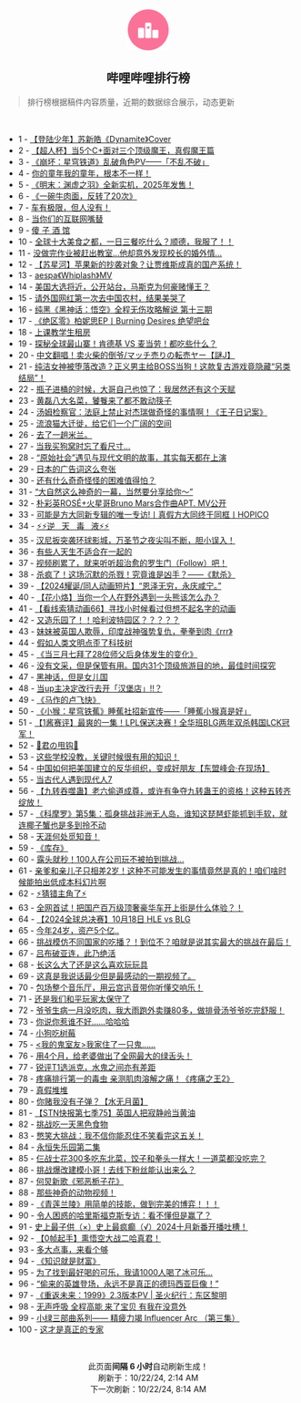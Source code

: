 <div align="center">
    <img src="./assets/icon_rank.png" alt="logo" />
    <h2>哔哩哔哩排行榜</h>
</div>

> 排行榜根据稿件内容质量，近期的数据综合展示，动态更新

<br />

<ul><li><span>1 - <a href=https://www.bilibili.com/BV1cfCSYfEo3>【登陆少年】苏新皓《Dynamite》Cover</a></span></li><li><span>2 - <a href=https://www.bilibili.com/BV1PnC9Y3EHG>【超人杯】当5个C+面对三个顶级魔王，真假魔王篇</a></span></li><li><span>3 - <a href=https://www.bilibili.com/BV1yyC1YQEpk>《崩坏：星穹铁道》乱破角色PV——「不乱不破」</a></span></li><li><span>4 - <a href=https://www.bilibili.com/BV1syCRYyEB7>你的童年我的童年，根本不一样！</a></span></li><li><span>5 - <a href=https://www.bilibili.com/BV1QPyNYDETM>《明末：渊虚之羽》全新实机，2025年发售！</a></span></li><li><span>6 - <a href=https://www.bilibili.com/BV1PVCfYHEF9>《一碗牛肉面，反转了20次》</a></span></li><li><span>7 - <a href=https://www.bilibili.com/BV1zKyPYhEyT>车有极限，但人没有！</a></span></li><li><span>8 - <a href=https://www.bilibili.com/BV1UKyGYYEV3>当你们的互联网嘴替</a></span></li><li><span>9 - <a href=https://www.bilibili.com/BV1tYCXYVEjt>傻&nbsp;子&nbsp;酒&nbsp;馆</a></span></li><li><span>10 - <a href=https://www.bilibili.com/BV1KvyPYrErJ>全球十大美食之都，一日三餐吃什么？顺德，我服了！！</a></span></li><li><span>11 - <a href=https://www.bilibili.com/BV1oKCUYLEkM>没做完作业被赶出教室…他却意外发现校长的婚外情…</a></span></li><li><span>12 - <a href=https://www.bilibili.com/BV1uEC2Y8E4k>【苏星河】苹果新的抄袭对象？让贾维斯成真的国产系统！</a></span></li><li><span>13 - <a href=https://www.bilibili.com/BV16yyVYxEUt>aespa《Whiplash》MV</a></span></li><li><span>14 - <a href=https://www.bilibili.com/BV1b4CXY7Eri>美国大选将近，公开站台，马斯克为何豪赌懂王？</a></span></li><li><span>15 - <a href=https://www.bilibili.com/BV18hyPY5EE5>请外国网红第一次去中国农村，结果美哭了</a></span></li><li><span>16 - <a href=https://www.bilibili.com/BV1RpCRYZEw6>纯黑《黑神话：悟空》全程无伤攻略解说&nbsp;第十三期</a></span></li><li><span>17 - <a href=https://www.bilibili.com/BV1tUycYNEo5>《绝区零》柏妮思EP丨Burning&nbsp;Desires&nbsp;绝望吧台</a></span></li><li><span>18 - <a href=https://www.bilibili.com/BV1auC2YvEQR>上课教学生租房</a></span></li><li><span>19 - <a href=https://www.bilibili.com/BV1XEy3YiEGw>探秘全球最山寨！肯德基&nbsp;VS&nbsp;麦当劳！都吃些什么？</a></span></li><li><span>20 - <a href=https://www.bilibili.com/BV1MMyGYAEyc>中文翻唱！卖火柴的倒爷/マッチ売りの転売ヤー【謎J】</a></span></li><li><span>21 - <a href=https://www.bilibili.com/BV1YKC2YqE2A>纯洁女神被堕落改造？正义男主给BOSS当狗！这款复古游戏竟隐藏“另类结局”！</a></span></li><li><span>22 - <a href=https://www.bilibili.com/BV1dpmPY8EEV>瓶子进桶的时候，大哥自己也惊了：我居然还有这个天赋</a></span></li><li><span>23 - <a href=https://www.bilibili.com/BV1TwmKYXEG6>黄磊八大名菜，饕餮来了都不敢动筷子</a></span></li><li><span>24 - <a href=https://www.bilibili.com/BV1a3C2YPEx5>汤姆检察官：法庭上禁止对杰瑞做奇怪的事情啊！《王子日记案》</a></span></li><li><span>25 - <a href=https://www.bilibili.com/BV1asyPYEEhy>流浪猫大迁徙，给它们一个广阔的空间</a></span></li><li><span>26 - <a href=https://www.bilibili.com/BV11yC1YQEVB>去了一趟米兰。</a></span></li><li><span>27 - <a href=https://www.bilibili.com/BV1ZuCXYfER9>当我买狗窝时忘了看尺寸…</a></span></li><li><span>28 - <a href=https://www.bilibili.com/BV188CXYLEpf>“原始社会”遇见与现代文明的故事，其实每天都在上演</a></span></li><li><span>29 - <a href=https://www.bilibili.com/BV1TACmYbEi3>日本的广告词这么夸张</a></span></li><li><span>30 - <a href=https://www.bilibili.com/BV1KNyYYREyj>还有什么奇奇怪怪的困难值得怕？</a></span></li><li><span>31 - <a href=https://www.bilibili.com/BV1EuyPYbER9>“大自然这么神奇的一幕，当然要分享给你～”</a></span></li><li><span>32 - <a href=https://www.bilibili.com/BV1bAyGYvELZ>朴彩英ROSÉ+火星哥Bruno&nbsp;Mars合作曲APT.&nbsp;MV公开</a></span></li><li><span>33 - <a href=https://www.bilibili.com/BV1ZzyTYvEgq>可能是方大同新专辑的唯一专访!丨真假方大同终于同框丨HOPICO</a></span></li><li><span>34 - <a href=https://www.bilibili.com/BV1uEC2Y8Ebu>⚡️⚡️逆&nbsp;&nbsp;&nbsp;天&nbsp;&nbsp;&nbsp;毒&nbsp;&nbsp;&nbsp;液⚡️⚡️</a></span></li><li><span>35 - <a href=https://www.bilibili.com/BV1rTCXYcEu9>汉尼扳突袭环球影城，万圣节之夜尖叫不断，胆小误入！</a></span></li><li><span>36 - <a href=https://www.bilibili.com/BV1xtCUYcEYt>有些人天生不适合在一起的</a></span></li><li><span>37 - <a href=https://www.bilibili.com/BV1u8yKYXEkj>视频刷累了，就来听听超治愈的罗生门（Follow）吧！</a></span></li><li><span>38 - <a href=https://www.bilibili.com/BV15hCmYgEM6>杀疯了！这场沉默的杀戮！究竟谁是凶手？——《默杀》</a></span></li><li><span>39 - <a href=https://www.bilibili.com/BV1QzCSYrEHj>【2024耀诞/同人动画短片】“恩泽无穷，永庆咸宁。”</a></span></li><li><span>40 - <a href=https://www.bilibili.com/BV1kEyGYsEYA>【花小烙】当你一个人在野外遇到一头熊该怎么办？</a></span></li><li><span>41 - <a href=https://www.bilibili.com/BV16dC1Y5EVL>【看线索猜动画66】寻找小时候看过但想不起名字的动画</a></span></li><li><span>42 - <a href=https://www.bilibili.com/BV1ctC9YiEWe>又造乐园了！！哈利波特园区？？？？？</a></span></li><li><span>43 - <a href=https://www.bilibili.com/BV1YnCXYHEW7>妹妹被英国人欺辱，印度战神强势复仇，拳拳到肉《rrr》</a></span></li><li><span>44 - <a href=https://www.bilibili.com/BV1ShCRYpESB>假如人类文明点歪了科技树</a></span></li><li><span>45 - <a href=https://www.bilibili.com/BV185C2YwE5x>《当三月七拜了28位师父后身体发生的变化》</a></span></li><li><span>46 - <a href=https://www.bilibili.com/BV135yaYfESJ>没有文采，但是保管有用。国内31个顶级旅游目的地，最佳时间探究</a></span></li><li><span>47 - <a href=https://www.bilibili.com/BV1RMy3YGECi>黑神话，但是女儿国</a></span></li><li><span>48 - <a href=https://www.bilibili.com/BV1U2CQYyERG>当up主决定改行去开「汉堡店」!!？</a></span></li><li><span>49 - <a href=https://www.bilibili.com/BV1QEy3YvE2X>《马作的卢飞快》</a></span></li><li><span>50 - <a href=https://www.bilibili.com/BV1YKC2YqEXL>《小猴：星穹铁蕉》睡蕉社招新宣传——「睡蕉小猴真是好」</a></span></li><li><span>51 - <a href=https://www.bilibili.com/BV1qECRYhEWr>【1酱赛评】最爽的一集！LPL保送决赛！全华班BLG两年双杀韩国LCK冠军！</a></span></li><li><span>52 - <a href=https://www.bilibili.com/BV1UfyaYZEib>🌠君の甩钩🌠</a></span></li><li><span>53 - <a href=https://www.bilibili.com/BV1GtC1YeEjw>这些学校没教，关键时候很有用的知识！</a></span></li><li><span>54 - <a href=https://www.bilibili.com/BV1QoyaYFEh1>中国如何把美国建立的反华组织，变成好朋友【东盟峰会·在现场】</a></span></li><li><span>55 - <a href=https://www.bilibili.com/BV1zsyGYnENs>当古代人遇到现代人7</a></span></li><li><span>56 - <a href=https://www.bilibili.com/BV1CyC1YQEQu>【九转吞噬蛊】老六偷道成尊，或许有争夺九转蛊王的资格！这种五转齐绽放！</a></span></li><li><span>57 - <a href=https://www.bilibili.com/BV1GFyAY2Efq>《科摩罗》第5集：孤身挑战非洲无人岛，谁知这琵琶虾能抓到手软，就连椰子蟹也是多到拎不动</a></span></li><li><span>58 - <a href=https://www.bilibili.com/BV17MCDYXEzN>天涯何处觅知音！</a></span></li><li><span>59 - <a href=https://www.bilibili.com/BV1QhC1YhE4v>《库存》</a></span></li><li><span>60 - <a href=https://www.bilibili.com/BV1yKCoY7EW7>露头就秒！100人在公司玩不被拍到挑战…</a></span></li><li><span>61 - <a href=https://www.bilibili.com/BV1p3mKY2E4H>亲爹和亲儿子只相差2岁！这种不可能发生的事情竟然是真的！咱们啥时候能拍出低成本科幻片啊</a></span></li><li><span>62 - <a href=https://www.bilibili.com/BV1dZyPYREQY>⚡猜错主角了⚡</a></span></li><li><span>63 - <a href=https://www.bilibili.com/BV17BC2Y1Eon>全网首试！把国产百万级顶奢豪华车开上街是什么体验？！</a></span></li><li><span>64 - <a href=https://www.bilibili.com/BV1egCUYkExQ>【2024全球总决赛】10月18日&nbsp;HLE&nbsp;vs&nbsp;BLG</a></span></li><li><span>65 - <a href=https://www.bilibili.com/BV1QzCSYrE77>今年24岁，资产5个亿..</a></span></li><li><span>66 - <a href=https://www.bilibili.com/BV13uCdY4EoY>挑战模仿不同国家的吃播？！到位不？咱就是说其实最大的挑战在最后！</a></span></li><li><span>67 - <a href=https://www.bilibili.com/BV1bvCoYtEmU>吕布破亚连，此乃绝活</a></span></li><li><span>68 - <a href=https://www.bilibili.com/BV11CC1YpEHw>长这么大了还是这么喜欢玩玩具</a></span></li><li><span>69 - <a href=https://www.bilibili.com/BV1SEy3YvEUw>这真是我说话最少但是最感动的一期视频了。</a></span></li><li><span>70 - <a href=https://www.bilibili.com/BV1pQCmYdE1b>包场整个音乐厅，用云宫迅音带你听懂交响乐！</a></span></li><li><span>71 - <a href=https://www.bilibili.com/BV1ErC2YCEHK>还是我们和平玩家太保守了</a></span></li><li><span>72 - <a href=https://www.bilibili.com/BV1bBCoY4EC8>爷爷生病一月没吃肉，我大雨跑外卖赚80多，做排骨汤爷爷吃完舒服！</a></span></li><li><span>73 - <a href=https://www.bilibili.com/BV1abCoYaEyZ>你说你惹谁不好……哈哈哈</a></span></li><li><span>74 - <a href=https://www.bilibili.com/BV1T4y3YcEfs>小狗吃树莓</a></span></li><li><span>75 - <a href=https://www.bilibili.com/BV1ssC2YsEia>&lt;我的鬼室友&gt;我家住了一只鬼……</a></span></li><li><span>76 - <a href=https://www.bilibili.com/BV1adC2YPEWX>用4个月，给老婆做出了全网最大的绿舌头！</a></span></li><li><span>77 - <a href=https://www.bilibili.com/BV1J9CoYLE2U>锐评T1选派克，水鬼之间亦有差距</a></span></li><li><span>78 - <a href=https://www.bilibili.com/BV1i3CDYSEjH>疼痛排行第一的毒虫&nbsp;亲测肌肉溶解之痛！《疼痛之王2》</a></span></li><li><span>79 - <a href=https://www.bilibili.com/BV1cvyaYLErh>真假堆堆</a></span></li><li><span>80 - <a href=https://www.bilibili.com/BV1WQsre2ERg>你赌我没有子弹？【水无月菌】</a></span></li><li><span>81 - <a href=https://www.bilibili.com/BV1VQyaYeEa8>【STN快报第七季75】英国人把寂静岭当黄油</a></span></li><li><span>82 - <a href=https://www.bilibili.com/BV1B22ZYSEcq>挑战吃一天黑色食物</a></span></li><li><span>83 - <a href=https://www.bilibili.com/BV1kDCmYxEot>憋笑大挑战：我不信你能忍住不笑看完这五关！</a></span></li><li><span>84 - <a href=https://www.bilibili.com/BV1a3C2YPEMU>永恒失乐园第二集</a></span></li><li><span>85 - <a href=https://www.bilibili.com/BV1atCRYsEp2>仨战士花300多吃东北菜，饺子和拳头一样大！一道菜都没吃完？</a></span></li><li><span>86 - <a href=https://www.bilibili.com/BV1zYyTYzEp8>挑战爆改建模小哥！去线下粉丝能认出来么？</a></span></li><li><span>87 - <a href=https://www.bilibili.com/BV1GeCoYFEuQ>何炅新歌《邪恶栀子花》</a></span></li><li><span>88 - <a href=https://www.bilibili.com/BV16BC2Y1E71>那些神奇的动物视频！</a></span></li><li><span>89 - <a href=https://www.bilibili.com/BV1BfC1YGEmH>《青莲兰陵》用简单的技能，做到完美的博弈！！！</a></span></li><li><span>90 - <a href=https://www.bilibili.com/BV1pUCoYUEWy>令人困惑的哈里斯福克斯专访：看不懂但是赢了？</a></span></li><li><span>91 - <a href=https://www.bilibili.com/BV1N4yaYDESG>史上最子供（×）史上最疯癫（√）2024十月新番开播吐槽！</a></span></li><li><span>92 - <a href=https://www.bilibili.com/BV1HGCmYpEhZ>【0帧起手】熏悟空大战二哈真君！</a></span></li><li><span>93 - <a href=https://www.bilibili.com/BV1fpCmYyEwb>多大点事，来看个够</a></span></li><li><span>94 - <a href=https://www.bilibili.com/BV1iuCUYVEt5>《知识就是财富》</a></span></li><li><span>95 - <a href=https://www.bilibili.com/BV1G7y3YTE5C>为了找到最好喝的可乐，我请1000人喝了冰可乐...</a></span></li><li><span>96 - <a href=https://www.bilibili.com/BV1rcCXYNEZt>“偷来的英雄登场，永远不是真正的德玛西亚巨像！”</a></span></li><li><span>97 - <a href=https://www.bilibili.com/BV1qX2tYPEyp>《重返未来：1999》2.3版本PV&nbsp;|&nbsp;圣火纪行：东区黎明</a></span></li><li><span>98 - <a href=https://www.bilibili.com/BV1u9yNYEEZC>无声呼吸&nbsp;全程高能&nbsp;来了宝贝&nbsp;有我在没意外</a></span></li><li><span>99 - <a href=https://www.bilibili.com/BV19yCdYaEet>小绿三部曲系列——&nbsp;精疲力竭&nbsp;Influencer&nbsp;Arc&nbsp;（第三集）</a></span></li><li><span>100 - <a href=https://www.bilibili.com/BV1i3CXYtEo9>这才是真正的专家</a></span></li></ul>

<br />

<p align=center>此页面<strong>间隔 6 小时</strong>自动刷新生成！<br>刷新于：10/22/24, 2:14 AM<br>下一次刷新：10/22/24, 8:14 AM</p>